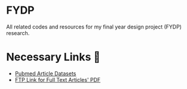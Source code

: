 # FYDP
All related codes and resources for my final year design project (FYDP) research.

# Necessary Links 🔗
- [Pubmed Article Datasets](https://pmc.ncbi.nlm.nih.gov/tools/textmining/)
- [FTP Link for Full Text Articles' PDF](https://ftp.ncbi.nlm.nih.gov/pub/pmc/oa_pdf/)
